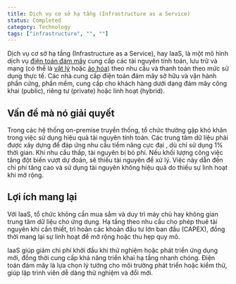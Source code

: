 ```yaml
---
title: Dịch vụ cơ sở hạ tầng (Infrastructure as a Service)
status: Completed
category: Technology
tags: ["infrastructure", "", ""]
---
```


Dịch vụ cơ sở hạ tầng (Infrastructure as a Service), hay IaaS, là một mô hình dịch vụ [điện toán đám mây](/cloud-computing/) cung cấp các tài nguyên tính toán, lưu trữ và mạng (có thể là [vật lý](/bare-metal-machine/) hoặc [ảo hóa](/virtualization/)) theo nhu cầu và thanh toán theo mức sử dụng thực tế. Các nhà cung cấp điện toán đám mây sở hữu và vận hành phần cứng, phần mềm, cung cấp cho khách hàng dưới dạng đám mây công khai (public), riêng tư (private) hoặc linh hoạt (hybrid).

## Vấn đề mà nó giải quyết

Trong các hệ thống on-premise truyền thống, tổ chức thường gặp khó khăn trong việc sử dụng hiệu quả tài nguyên tính toán. Các trung tâm dữ liệu phải được xây dựng để đáp ứng nhu cầu tiềm năng cực đại , dù chỉ sử dụng 1% thời gian. Khi nhu cầu thấp, tài nguyên bị bỏ phí. Nếu khối lượng công việc tăng đột biến vượt dự đoán, sẽ thiếu tài nguyên để xử lý. Việc này dẫn đến chi phí tăng cao và sử dụng tài nguyên không hiệu quả do thiếu sự linh hoạt khi mở rộng.

## Lợi ích mang lại

Với IaaS, tổ chức không cần mua sắm và duy trì máy chủ hay không gian trung tâm dữ liệu cho ứng dụng. Hạ tầng theo nhu cầu cho phép thuê tài nguyên khi cần thiết, trì hoãn các khoản đầu tư lớn ban đầu (CAPEX), đồng thời mang lại sự linh hoạt để mở rộng hoặc thu hẹp quy mô.

IaaS giúp giảm chi phí khởi đầu khi thử nghiệm hoặc phát triển ứng dụng mới, đồng thời cung cấp khả năng triển khai hạ tầng nhanh chóng. Điện toán đám mây là lựa chọn lý tưởng cho môi trường phát triển hoặc kiểm thử, giúp lập trình viên dễ dàng thử nghiệm và đổi mới.
